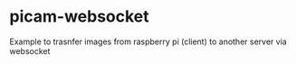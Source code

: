 # picam-websocket
Example to trasnfer images from raspberry pi (client) to another server via websocket
